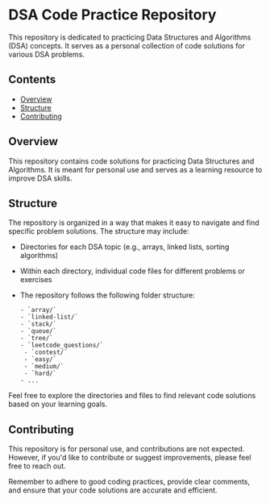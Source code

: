 # DSA Code Practice Repository

This repository is dedicated to practicing Data Structures and Algorithms (DSA) concepts. It serves as a personal collection of code solutions for various DSA problems.

## Contents

- [Overview](#overview)
- [Structure](#structure)
- [Contributing](#contributing)

## Overview

This repository contains code solutions for practicing Data Structures and Algorithms. It is meant for personal use and serves as a learning resource to improve DSA skills.

## Structure

The repository is organized in a way that makes it easy to navigate and find specific problem solutions. The structure may include:

- Directories for each DSA topic (e.g., arrays, linked lists, sorting algorithms)
- Within each directory, individual code files for different problems or exercises
- The repository follows the following folder structure:

      - `array/`
      - `linked-list/`
      - `stack/`
      - `queue/`
      - `tree/`
      - `leetcode_questions/`
       - `contest/`
       - `easy/`
       - `medium/`
       - `hard/`
      - ...




Feel free to explore the directories and files to find relevant code solutions based on your learning goals.

## Contributing

This repository is for personal use, and contributions are not expected. However, if you'd like to contribute or suggest improvements, please feel free to reach out.

Remember to adhere to good coding practices, provide clear comments, and ensure that your code solutions are accurate and efficient.



<!-- 

<p align="center">
<img src="https://media.giphy.com/media/13HgwGsXF0aiGY/giphy.gif" width="740"/>
</p> -->
